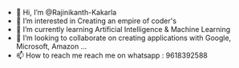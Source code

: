 - 👋 Hi, I’m @Rajinikanth-Kakarla
- 👀 I’m interested in Creating an empire of coder's
- 🌱 I’m currently learning Artificial Intelligence & Machine Learning
- 💞️ I’m looking to collaborate on creating applications with Google, Microsoft, Amazon ...
- 📫 How to reach me reach me on whatsapp : 9618392588

<!---
Rajinikanth-Kakarla/Rajinikanth-Kakarla is a ✨ special ✨ repository because its `README.md` (this file) appears on your GitHub profile.
You can click the Preview link to take a look at your changes.
--->
